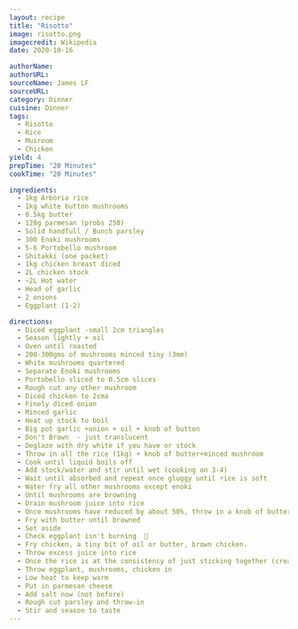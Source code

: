 ```yaml
---
layout: recipe
title: "Risotto"
image: risotto.png
imagecredit: Wikipedia
date: 2020-10-16

authorName:
authorURL:
sourceName: James LF
sourceURL:
category: Dinner
cuisine: Dinner
tags:
  - Risotto
  - Rice
  - Musroom
  - Chicken
yield: 4
prepTime: "20 Minutes"
cookTime: "20 Minutes"

ingredients:
  - 1kg Arborio rice
  - 1kg white button mushrooms
  - 0.5kg butter
  - 128g parmesan (probs 250)
  - Solid handfull / Bunch parsley
  - 300 Enoki mushrooms
  - 5-6 Portobello mushroom
  - Shitakki (one packet)
  - 1kg chicken breast diced
  - 2L chicken stock
  - ~2L Hot water
  - Head of garlic
  - 2 onions
  - Eggplant (1-2)

directions:
  - Diced eggplant -small 2cm triangles
  - Season lightly + oil
  - Oven until roasted
  - 200-300gms of mushrooms minced tiny (3mm)
  - White mushrooms quartered
  - Separate Enoki mushrooms
  - Portobello sliced to 0.5cm slices
  - Rough cut any other mushroom
  - Diced chicken to 2cma
  - Finely diced onion
  - Minced garlic
  - Heat up stock to boil
  - Big pot garlic +onion + oil + knob of button
  - Don't Brown  - just translucent
  - Deglaze with dry white if you have or stock
  - Throw in all the rice (1kg) + knob of butter+minced mushroom
  - Cook until liquid boils off
  - Add stock/water and stir until wet (cooking on 3-4)
  - Wait until absorbed and repeat once gluggy until rice is soft
  - Water fry all other mushrooms except enoki
  - Until mushrooms are browning
  - Drain mushroom juice into rice
  - Once mushrooms have reduced by about 50%, throw in a knob of butter +enoki
  - Fry with butter until browned
  - Set aside
  - Check eggplant isn't burning  🤣
  - Fry chicken, a tiny bit of oil or butter, brown chicken.
  - Throw excess juice into rice
  - Once the rice is at the consistency of just sticking together (creamy is good)
  - Throw eggplant, mushrooms, chicken in
  - Low heat to keep warm
  - Put in parmesan cheese
  - Add salt now (not before)
  - Rough cut parsley and throw-in
  - Stir and season to taste
---
```

